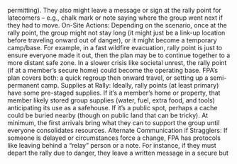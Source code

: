permitting). They also might leave a message or sign at the rally point for latecomers – e.g., chalk mark or note saying where the group went next if they had to move. On-Site Actions: Depending on the scenario, once at the rally point, the group might not stay long (it might just be a link-up location before traveling onward out of danger), or it might become a temporary camp/base. For example, in a fast wildfire evacuation, rally point is just to ensure everyone made it out, then the plan may be to continue together to a more distant safe zone. In a slower crisis like societal unrest, the rally point (if at a member’s secure home) could become the operating base. FPA’s plan covers both: a quick regroup then onward travel, or setting up a semi-permanent camp. Supplies at Rally: Ideally, rally points (at least primary) have some pre-staged supplies. If it’s a member’s home or property, that member likely stored group supplies (water, fuel, extra food, and tools) anticipating its use as a safehouse. If it’s a public spot, perhaps a cache could be buried nearby (though on public land that can be tricky). At minimum, the first arrivals bring what they can to support the group until everyone consolidates resources. Alternate Communication if Stragglers: If someone is delayed or circumstances force a change, FPA has protocols like leaving behind a “relay” person or a note. For instance, if they must depart the rally due to danger, they leave a written message in a secure but